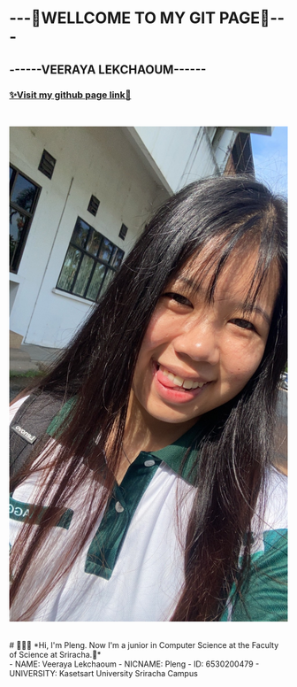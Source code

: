 
# ---💖WELLCOME TO MY GIT PAGE💖---
## ------VEERAYA LEKCHAOUM------
### [✨Visit my github page link🌸](https://valin4637.github.io/)
<br>

![It's ME!!!!](https://github.com/VaLin4637/VaLin4637.github.io/blob/main/S__16097285.jpg)

<br>
# 💖💖💖
*Hi, I'm Pleng. Now I'm a junior in Computer Science at the Faculty of Science at Sriracha.🍡*
<br>
- NAME: Veeraya Lekchaoum
- NICNAME: Pleng
- ID: 6530200479
- UNIVERSITY: Kasetsart University Sriracha Campus


